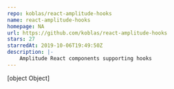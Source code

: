 ```yaml
---
repo: koblas/react-amplitude-hooks
name: react-amplitude-hooks
homepage: NA
url: https://github.com/koblas/react-amplitude-hooks
stars: 27
starredAt: 2019-10-06T19:49:50Z
description: |-
    Amplitude React components supporting hooks
---
```


[object Object]
